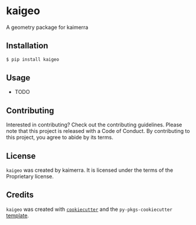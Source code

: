 # kaigeo

A geometry package for kaimerra

## Installation

```bash
$ pip install kaigeo
```

## Usage

- TODO

## Contributing

Interested in contributing? Check out the contributing guidelines. Please note that this project is released with a Code of Conduct. By contributing to this project, you agree to abide by its terms.

## License

`kaigeo` was created by kaimerra. It is licensed under the terms of the Proprietary license.

## Credits

`kaigeo` was created with [`cookiecutter`](https://cookiecutter.readthedocs.io/en/latest/) and the `py-pkgs-cookiecutter` [template](https://github.com/py-pkgs/py-pkgs-cookiecutter).
